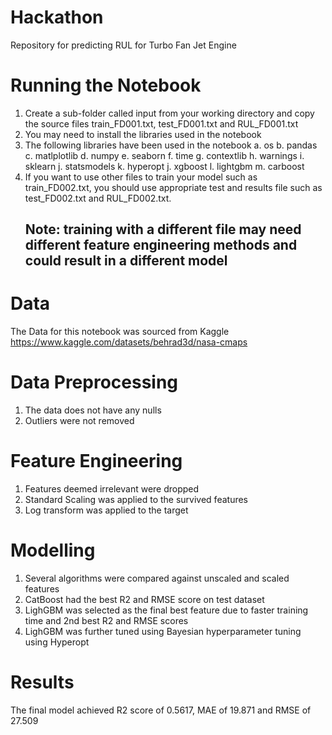 # Hackathon
Repository for predicting RUL for Turbo Fan Jet Engine

# Running the Notebook
1. Create a sub-folder called input from your working directory and copy the source files train_FD001.txt, test_FD001.txt and RUL_FD001.txt
2. You may need to install the libraries used in the notebook
3. The following libraries have been used in the notebook
   a. os
   b. pandas
   c. matlplotlib
   d. numpy
   e. seaborn
   f. time
   g. contextlib
   h. warnings
   i. sklearn
   j. statsmodels
   k. hyperopt
   j. xgboost
   l. lightgbm
   m. carboost
4. If you want to use other files to train your model such as train_FD002.txt, you should use appropriate test and results file such as test_FD002.txt and RUL_FD002.txt.
   ## Note: training with a different file may need different feature engineering methods and could result in a different model
   
# Data
The Data for this notebook was sourced from Kaggle https://www.kaggle.com/datasets/behrad3d/nasa-cmaps

# Data Preprocessing
1.  The data does not have any nulls
2.  Outliers were not removed   
   
#  Feature Engineering
1.  Features deemed irrelevant were dropped
2.  Standard Scaling was applied to the survived features
3.  Log transform was applied to the target

#  Modelling
1. Several algorithms were compared against unscaled and scaled features
2. CatBoost had the best R2 and RMSE score on test dataset
3. LighGBM was selected as the final best feature due to faster training time and 2nd best R2 and RMSE scores
4. LighGBM was further tuned using Bayesian hyperparameter tuning using Hyperopt

# Results
The final model achieved R2 score of 0.5617, MAE of 19.871 and RMSE of 27.509
